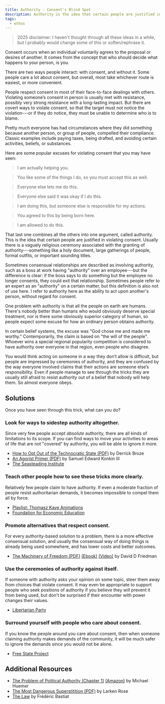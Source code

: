```yaml
---
title: Authority - Consent's Blind Spot
description: Authority is the idea that certain people are justified in violating consent. This belief allows people to force others to do what they want with a clear conscience.
tags:
  - ethos
---
```


> 2025 disclaimer: I haven't thought through all these ideas in a while, but I probably would change some of this or soften/rephrase it.

Consent occurs when an individual voluntarily agrees to the proposal or desires of another. It comes from the concept that who should decide what happens to your person, is you.

There are two ways people interact: with consent, and without it. Some people care a lot about consent, but overall, most take whichever route is easiest, or more convenient.

People respect consent in most of their face-to-face dealings with others. Violating someone’s consent in person is usually met with resistance, possibly very strong resistance with a long-lasting impact. But there are covert ways to violate consent, so that the target must not notice the violation---or if they do notice, they must be unable to determine who is to blame.

Pretty much everyone has had circumstances where they did something because another person, or group of people, compelled their compliance. Classic examples include paying taxes, being drafted, and avoiding certain activities, beliefs, or substances.

Here are some popular excuses for violating consent that you may have seen:

> I am actually helping you.

> You like some of the things I do, so you must accept this as well.

> Everyone else lets me do this.

> Everyone else said it was okay if I do this.

> I am doing this, but someone else is responsible for my actions.

> You agreed to this by being born here.

> I am allowed to do this.

That last one combines all the others into one argument, called authority. This is the idea that certain people are justified in violating consent. Usually there is a vaguely religious ceremony associated with the granting of authority---something like a holy document, large gatherings of people, formal outfits, or important sounding titles.

Sometimes consensual relationships are described as involving authority, such as a boss at work having "authority" over an employee---but the difference is clear: if the boss says to do something but the employee no longer consents, they could exit that relationship.
Sometimes people refer to an expert as an "authority" on a certain matter, but this definition is also not of use here. I refer to authority here as the ability to act upon another's person, without regard for consent.

One problem with authority is that all the people on earth are humans. There's nobody better than humans who would obviously deserve special treatment, nor is there some obviously superior category of human, so people expect some excuse for how an ordinary person obtains authority.

In certain belief systems, the excuse was "God chose me and made me worthy." Contemporarily, the claim is based on "the will of the people". Whoever wins a special regional popularity competition is considered to have authority over everyone in that region, even people who disagree.

You would think acting on someone in a way they don’t allow is difficult, but people are impressed by ceremonies of authority, and they are confused by the way everyone involved claims that their actions are someone else’s responsibility. Even if people manage to see through the tricks they are usually still afraid to resist authority out of a belief that nobody will help them. So almost everyone obeys.

## Solutions

Once you have seen through this trick, what can you do?

### Look for ways to sidestep authority altogether.

Since very few people accept _absolute_ authority, there are all kinds of limitations to its scope. If you can find ways to move your activities to areas of life that are not "covered" by authority, you will be able to ignore it more.

- [How to Opt Out of the Technocratic State (PDF)](https://theconsciousresistance.com/wp-content/uploads/2020/01/How_to_Opt_Out_of_the_Technocratic_State.pdf) by Derrick Broze
- [An Agorist Primer (PDF)](http://www.kopubco.com/pdf/An_Agorist_Primer_by_SEK3.pdf) by Samuel Edward Konkin III
- [The Seasteading Institute](https://www.seasteading.org/)

### Teach other people how to see these tricks more clearly.

Relatively few people claim to have authority. If even a moderate fraction of people resist authoritarian demands, it becomes impossible to compel them all by force.

- [Playlist: Thomasz Kaye Animations](https://www.youtube.com/playlist?list=PL4jzSARXHuuwhBfzGNYhSVE4gJ8zmRnTH)
- [Foundation for Economic Education](https://fee.org/stories)

### Promote alternatives that respect consent.

For every authority-based solution to a problem, there is a more effective consensual solution, and usually the consensual way of doing things is already being used somewhere, and has lower costs and better outcomes.

- [The Machinery of Freedom (PDF)](http://daviddfriedman.com/The_Machinery_of_Freedom_.pdf) [(Ebook)](http://daviddfriedman.com/The_Machinery_of_Freedom.prc) [(Video)](https://www.youtube.com/watch?v=jTYkdEU_B4o) by David D Friedman

### Use the ceremonies of authority against itself.

If someone with authority asks your opinion on some topic, steer them away from choices that violate consent. It may even be appropriate to support people who seek positions of authority if you believe they will prevent it from being used, but don't be surprised if their encounter with power changes their values.

- [Libertarian Party](https://lp.org/)

### Surround yourself with people who care about consent.

If you know the people around you care about consent, then when someone claiming authority makes demands of the community, it will be much safer to ignore the demands since you would not be alone.

- [Free State Project](https://www.fsp.org/)

## Additional Resources

- [The Problem of Political Authority (Chapter 1)](https://spot.colorado.edu/~huemer/1.htm) [(Amazon)](https://amzn.to/2AyQxw0) by Michael Huemer
- [The Most Dangerous Superstitition (PDF)](https://ia601208.us.archive.org/27/items/236222899TheMostDangerousSuperstitionLarkenRose2011/the-most-dangerous-superstition-larken-rose-20111.pdf) by Larken Rose
- [The Law](http://bastiat.org/en/the_law.html) by Frédéric Bastiat

